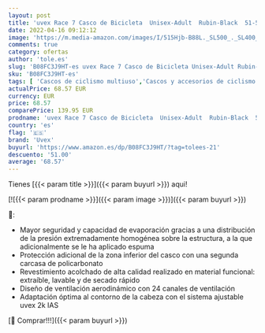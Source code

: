 ```yaml
---
layout: post
title: 'uvex Race 7 Casco de Bicicleta  Unisex-Adult  Rubin-Black  51-55 cm'
date: 2022-04-16 09:12:12
image: 'https://m.media-amazon.com/images/I/515Hjb-B88L._SL500_._SL400_.jpg'
comments: true
category: ofertas
author: 'tole.es'
slug: 'B08FC3J9HT-es uvex Race 7 Casco de Bicicleta Unisex-Adult Rubin-Black...'
sku: 'B08FC3J9HT-es'
tags: [ 'Cascos de ciclismo multiuso','Cascos y accesorios de ciclismo','Ciclismo','Deportes y aire libre','Ropa y equipo para deportes','bicicleta','uvex','🇪🇸', ]
actualPrice: 68.57 EUR
currency: EUR
price: 68.57
comparePrice: 139.95 EUR
prodname: 'uvex Race 7 Casco de Bicicleta  Unisex-Adult  Rubin-Black  51-55 cm'
country: 'es'
flag: '🇪🇸'
brand: 'Uvex'
buyurl: 'https://www.amazon.es/dp/B08FC3J9HT/?tag=tolees-21'
descuento: '51.00'
average: '68.57'
---
```


Tienes [{{< param title >}}]({{< param buyurl >}}) aqui!

[![{{< param prodname >}}]({{< param image >}})]({{< param buyurl >}})

🔎:

- Mayor seguridad y capacidad de evaporación gracias a una distribución de la presión extremadamente homogénea sobre la estructura, a la que adicionalmente se le ha aplicado espuma
- Protección adicional de la zona inferior del casco con una segunda carcasa de policarbonato
- Revestimiento acolchado de alta calidad realizado en material funcional: extraíble, lavable y de secado rápido
- Diseño de ventilación aerodinámico con 24 canales de ventilación
- Adaptación óptima al contorno de la cabeza con el sistema ajustable uvex 2k IAS

[🛒 Comprar!!!]({{< param buyurl >}})
